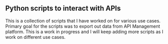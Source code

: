 ## Python scripts to interact with APIs

This is a collection of scripts that I have worked on for various use cases. Primary goal for the scripts was to export out data from API Management platform. This is a work in progress and I will keep adding more scripts as I work on different use cases. 
